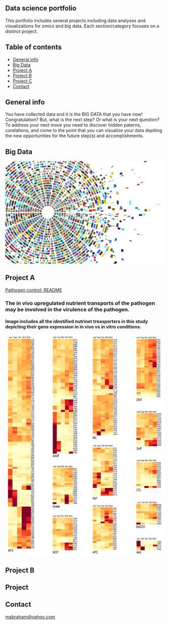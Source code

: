 ## Data science portfolio

This portfolio includes several projects including data analyses and visualizations for omics and big data. Each section/category focuses on a distinct project.

## Table of contents
* [General info](#general-info)
* [Big Data](#image)
* [Project A](#project)
* [Project B](#project)
* [Project C](#project)
* [Contact](#contact)

## General info
You have collected data and it is the BIG DATA that you have now! Congratulation? But, what is the next step? Or what is your next question? To address your next move you need to  discover hidden paterns, corelations, and come to the point that you can visualize your data depiting the new opportunities for the future step(s) and accomplishments.

## Big Data
![Big Data](./Welcome.jpg)

## Project A
[Pathogen control: README](./ProjectA/README_ProjectA.md) 
### The in vivo upregulated nutrient transports of the pathogen may be involved in the virulence of the pathogen.
#### Image includes all the idnetified nutrinet trnasporters in this study depicting their gene expression in in vivo vs in vitro conditions.
![Differential Gene Expresssion](./ProjectA/transporters_heatmap.jpg)

## Project B

## Project  

## Contact
mabraham@yahoo.com



